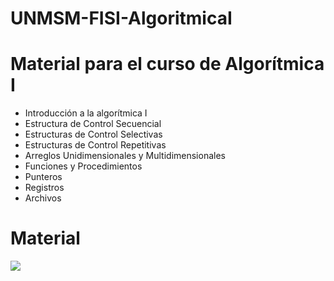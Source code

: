 UNMSM-FISI-AlgoritmicaI
=======================

Material para el curso de Algorítmica I
=======================================
- Introducción a la algorítmica I
- Estructura de Control Secuencial
- Estructuras de Control Selectivas
- Estructuras de Control Repetitivas
- Arreglos Unidimensionales y Multidimensionales
- Funciones y Procedimientos
- Punteros
- Registros
- Archivos

Material
========
<img src="https://raw.github.com/juliopari/UNMSM-FISI-AlgoritmicaI/master/material-algoritmica-1-unmsm-fisi.png">
